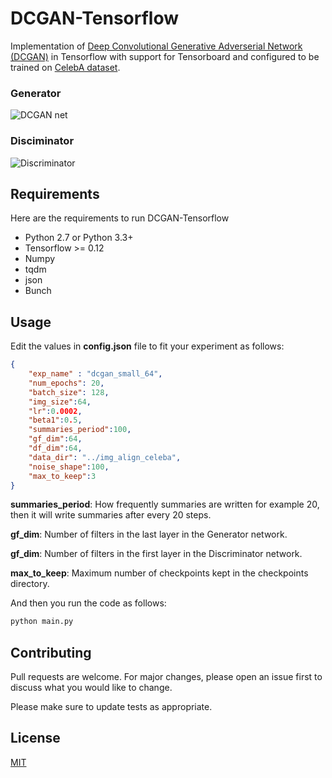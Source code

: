 # DCGAN-Tensorflow

Implementation of [Deep Convolutional Generative Adverserial Network (DCGAN)](https://arxiv.org/abs/1511.06434) in Tensorflow with support for Tensorboard and configured to be trained on [CelebA dataset](http://mmlab.ie.cuhk.edu.hk/projects/CelebA.html).
### Generator 
![DCGAN net](https://cdn-images-1.medium.com/max/1200/1*rdXKdyfNjorzP10ZA3yNmQ.png)
### Disciminator
![Discriminator](http://bamos.github.io/data/2016-08-09/discrim-architecture.png)

## Requirements

Here are the requirements to run DCGAN-Tensorflow

- Python 2.7 or Python 3.3+
- Tensorflow >= 0.12
- Numpy
- tqdm
- json
- Bunch


## Usage

Edit the values in **config.json** file to fit your experiment as follows:

```json
{
    "exp_name" : "dcgan_small_64",
    "num_epochs": 20,
    "batch_size": 128,
    "img_size":64,
    "lr":0.0002,
    "beta1":0.5,
    "summaries_period":100, 
    "gf_dim":64,
    "df_dim":64,
    "data_dir": "../img_align_celeba",
    "noise_shape":100,
    "max_to_keep":3
}

```

**summaries_period**: How frequently summaries are written for example 20, then it will write summaries after every 20 steps.

**gf_dim**: Number of filters in the last layer in the Generator network.

**gf_dim**: Number of filters in the first layer in the Discriminator network.

**max_to_keep**: Maximum number of checkpoints kept in the checkpoints directory.

And then you run the code as follows:

```bash
python main.py
```

## Contributing
Pull requests are welcome. For major changes, please open an issue first to discuss what you would like to change.

Please make sure to update tests as appropriate.

## License
[MIT](https://choosealicense.com/licenses/mit/)
